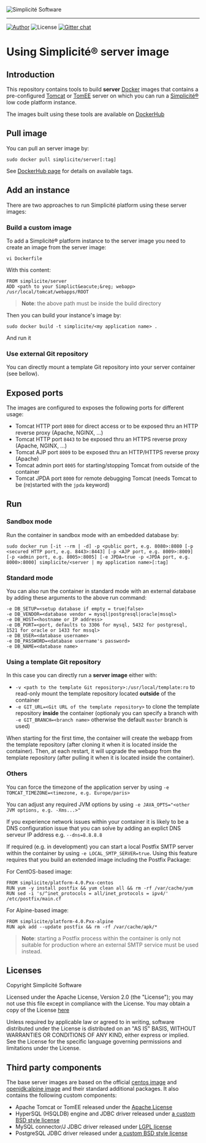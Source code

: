 ![Simplicit&eacute; Software](https://www.simplicite.io/resources/logos/logo250.png)
* * *

<a href="https://www.simplicite.io"><img src="https://img.shields.io/badge/author-Simplicite_Software-blue.svg?style=flat-square" alt="Author"></a>&nbsp;<img src="https://img.shields.io/badge/license-Apache--2.0-orange.svg?style=flat-square" alt="License"> [![Gitter chat](https://badges.gitter.im/org.png)](https://gitter.im/simplicite/Lobby)

Using Simplicit&eacute;&reg; server image
=========================================

Introduction
------------

This repository contains tools to build **server** [Docker](http://www.docker.com) images that contains a pre-configured
[Tomcat](http://tomcat.apache.org/) or [TomEE](http://tomee.apache.org) server on which you can run
a [Simplicit&eacute;&reg;](http://www.simplicitesoftware.com) low code platform instance.

The images built using these tools are available on [DockerHub](https://hub.docker.com/r/simplicite/server/)

Pull image
----------

You can pull an server image by:

	sudo docker pull simplicite/server[:tag]

See [DockerHub page](https://hub.docker.com/r/simplicite/server/) for details on available tags.

Add an instance
---------------

There are two approaches to run Simplicit&eacute; platform using these server images:

### Build a custom image

To add a Simplicit&eacute;&reg; platform instance to the server image you need to create an image from the server image:

	vi Dockerfile

With this content:

```
FROM simplicite/server
ADD <path to your Simplict&eacute;&reg; webapp> /usr/local/tomcat/webapps/ROOT
```

> **Note**: the above path must be inside the build directory

Then you can build your instance's image by:

	sudo docker build -t simplicite/<my application name> .

And run it

### Use external Git repository

You can directly mount a template Git repository into your server container (see bellow).

Exposed ports
-------------

The images are configured to exposes the following ports for different usage:

- Tomcat HTTP port `8080` for direct access or to be exposed thru an HTTP reverse proxy (Apache, NGINX, ...)
- Tomcat HTTP port `8443` to be exposed thru an HTTPS reverse proxy (Apache, NGINX, ...)
- Tomcat AJP port `8009` to be exposed thru an HTTP/HTTPS reverse proxy (Apache)
- Tomcat admin port `8005` for starting/stopping Tomcat from outside of the container
- Tomcat JPDA port `8000` for remote debugging Tomcat (needs Tomcat to be (re)started with the `jpda` keyword)

Run
---

### Sandbox mode

Run the container in sandbox mode with an embedded database by:

	sudo docker run [-it --rm | -d] -p <public port, e.g. 8080>:8080 [-p <secured HTTP port, e.g. 8443>:8443] [-p <AJP port, e.g. 8009>:8009] [-p <admin port, e.g. 8005>:8005] [-e JPDA=true -p <JPDA port, e.g. 8000>:8000] simplicite/<server | my application name>[:tag]

### Standard mode

You can also run the container in standard mode with an external database by adding these arguments to the above run command:

	-e DB_SETUP=<setup database if empty = true|false>
	-e DB_VENDOR=<database vendor = mysql|postgresql|oracle|mssql>
	-e DB_HOST=<hostname or IP address>
	-e DB_PORT=<port, defaults to 3306 for mysql, 5432 for postgresql, 1521 for oracle or 1433 for mssql>
	-e DB_USER=<database username>
	-e DB_PASSWORD=<database username's password>
	-e DB_NAME=<database name>

### Using a template Git repository

In this case you can directly run a **server image** either with:

- `-v <path to the template Git repository>:/usr/local/template:ro` to read-only mount the template repository located **outside** of the container
- `-e GIT_URL=<Git URL of the template repository>` to clone the template repository **inside** the container
  (optionaly you can specify a branch with `-e GIT_BRANCH=<branch name>` otherwise the default `master` branch is used)

When starting for the first time, the container will create the webapp from the template repository (after cloning it when it is located inside the container).
Then, at each restart, it will upgrade the webapp from the template repository (after pulling it when it is located inside the container).

### Others

You can force the timezone of the application server by using `-e TOMCAT_TIMEZONE=<timezone, e.g. Europe/paris>`

You can adjust any required JVM options by using `-e JAVA_OPTS="<other JVM options, e.g. -Xms...>"`

If you experience network issues within your container it is likely to be a DNS configuration issue
that you can solve by adding an explict DNS serveur IP address e.g. `--dns=8.8.8.8`

If required (e.g. in development) you can start a local Postfix SMTP server within the container by using `-e LOCAL_SMTP_SERVER=true`.
Using this feature requires that you build an extended image including the Postfix Package:

For CentOS-based image:

```
FROM simplicite/platform-4.0.Pxx-centos
RUN yum -y install postfix && yum clean all && rm -rf /var/cache/yum
RUN sed -i 's/^inet_protocols = all/inet_protocols = ipv4/' /etc/postfix/main.cf
```

For Alpine-based image:

```
FROM simplicite/platform-4.0.Pxx-alpine
RUN apk add --update postfix && rm -rf /var/cache/apk/*
```

> **Note**: starting a Postfix process within the container is only not suitable for production where an external SMTP service must be used instead.

Licenses
--------

Copyright Simplicit&eacute; Software

Licensed under the Apache License, Version 2.0 (the "License");
you may not use this file except in compliance with the License.
You may obtain a copy of the License [here](http://www.apache.org/licenses/LICENSE-2.0)

Unless required by applicable law or agreed to in writing, software
distributed under the License is distributed on an "AS IS" BASIS,
WITHOUT WARRANTIES OR CONDITIONS OF ANY KIND, either express or implied.
See the License for the specific language governing permissions and
limitations under the License.

Third party components
----------------------

The base server images are based on the official [centos image](https://hub.docker.com/_/centos/) and [openjdk:alpine image](https://hub.docker.com/_/openjdk/)
and their standard additional packages. It also contains the following custom components:

- Apache Tomcat or TomEE released under the [Apache License](http://www.apache.org/licenses/LICENSE-2.0)
- HyperSQL (HSQLDB) engine and JDBC driver released under [a custom BSD style license](http://hsqldb.org/web/hsqlLicense.html)
- MySQL connector/J JDBC driver released under [LGPL license](https://www.gnu.org/licenses/lgpl-3.0.en.html)
- PostgreSQL JDBC driver released under [a custom BSD style license](https://jdbc.postgresql.org/about/license.html)

